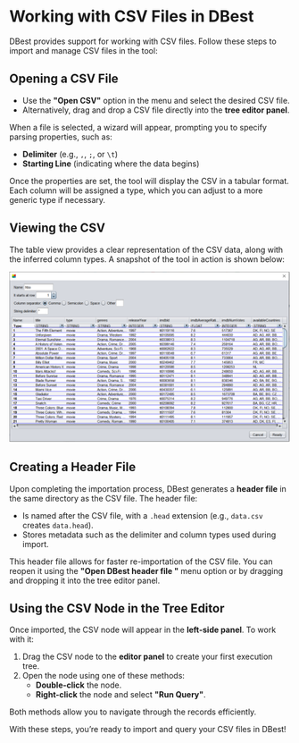 

# Working with CSV Files in DBest

DBest provides support for working with CSV files. Follow these steps to import and manage CSV files in the tool:

## Opening a CSV File
- Use the **"Open CSV"** option in the menu and select the desired CSV file.
- Alternatively, drag and drop a CSV file directly into the **tree editor panel**.

When a file is selected, a wizard will appear, prompting you to specify parsing properties, such as:
- **Delimiter** (e.g., `,`, `;`, or `\t`)
- **Starting Line** (indicating where the data begins)

Once the properties are set, the tool will display the CSV in a tabular format. Each column will be assigned a type, which you can adjust to a more generic type if necessary.

## Viewing the CSV
The table view provides a clear representation of the CSV data, along with the inferred column types. A snapshot of the tool in action is shown below:

![CSV Table View](assets/images/csv.png)

## Creating a Header File
Upon completing the importation process, DBest generates a **header file** in the same directory as the CSV file. The header file:
- Is named after the CSV file, with a `.head` extension (e.g., `data.csv` creates `data.head`).
- Stores metadata such as the delimiter and column types used during import.

This header file allows for faster re-importation of the CSV file. You can reopen it using the **"Open DBest header file "** menu option or by dragging and dropping it into the tree editor panel.

## Using the CSV Node in the Tree Editor
Once imported, the CSV node will appear in the **left-side panel**. To work with it:
1. Drag the CSV node to the **editor panel** to create your first execution tree.
2. Open the node using one of these methods:
   - **Double-click** the node.
   - **Right-click** the node and select **"Run Query"**.

Both methods allow you to navigate through the records efficiently.

With these steps, you’re ready to import and query your CSV files in DBest!
